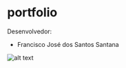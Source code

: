 # portfolio


Desenvolvedor:

* Francisco José dos Santos Santana

![alt text](https://i.imgur.com/Dia9PKP.png)
